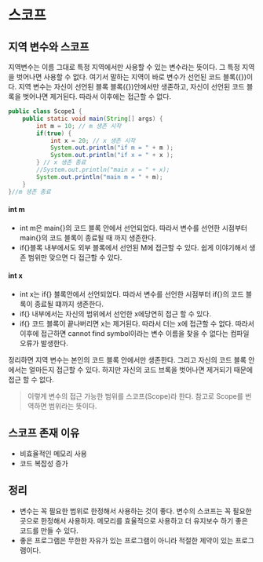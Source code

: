 # 스코프

## 지역 변수와 스코프

지역변수는 이름 그대로 특정 지역에서만 사용할 수 있는 변수라는 뜻이다. 그 특정 지역을 벗어나면 사용할 수 없다.
여기서 말하는 지역이 바로 변수가 선언된 코드 블록({})이다. 지역 변수는 자신이 선언된 블록 블록({})안에서만 생존하고, 자신이 선언된 코드 블록을 벗어나면 제거된다. 따라서 이후에는 접근할 수 없다.

```java
public class Scope1 {
    public static void main(String[] args) {
        int m = 10; // m 생존 시작
        if(true) {
            int x = 20; // x 생존 시작
            System.out.println("if m = " + m );
            System.out.println("if x = " + x );
        } // x 생존 종료
        //System.out.println("main x = " + x);
        System.out.println("main m = " + m);
    }
}//m 생존 종료
```
#### int m
* int m은 main{}의 코드 블록 안에서 선언되었다. 따라서 변수를 선언한 시점부터 main{}의 코드 블록이 종료될 때 까지 생존한다.
* if{}블록 내부에서도 외부 블록에서 선언된 M에 접근할 수 있다. 쉽게 이야기해서 생존 범위만 맞으면 다 접근할 수 있다.

#### int x
* int x는 if{} 블록안에서 선언되었다. 따라서 변수를 선언한 시점부터 if{}의 코드 블록이 종료될 떄까지 생존한다.
* if{} 내부에서는 자신의 범위에서 선언한 x에당연히 접근 할 수 있다.
* if{} 코드 블록이 끝나버리면 x는 제거된다. 따라서 더는 x에 접근할 수 없다. 따라서 이후에 접근하면 cannot find symbol이라는 변수 이름을 찾을 수 없다는 컴파일 오류가 발생한다.

 정리하면 지역 변수는 본인의 코드 블록 안에서만 생존한다. 그리고 자신의 코드 블록 안에서는 얼마든지 접근할 수 있다. 하지만 자신의 코드 브록을 벗어나면 제거되기 때문에 접근 할 수 없다.

> 이렇게 변수의 접근 가능한 범위를 스코프(Scope)라 한다. 참고로 Scope를 번역하면 범위라는 뜻이다.

## 스코프 존재 이유

* 비효율적인 메모리 사용 
* 코드 복잡성 증가

## 정리
* 변수는 꼭 필요한 범위로 한정해서 사용하는 것이 좋다. 변수의 스코프는 꼭 필요한 곳으로 한정해서 사용하자. 메모리를 효율적으로 사용하고 더 유지보수 하기 좋은 코드를 만들 수 있다.
* 좋은 프로그램은 무한한 자유가 있는 프로그램이 아니라 적절한 제약이 있는 프로그램이다.